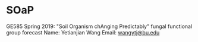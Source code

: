 # SOaP
GE585 Spring 2019: "Soil Organism chAnging Predictably" fungal functional group forecast
Name: Yetianjian Wang
Email: wangytj@bu.edu
